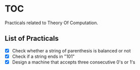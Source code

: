 # TOC

Practicals related to Theory Of Computation.

## List of Practicals
- [x] Check whether a string of parenthesis is balanced or not
- [x] Check if a string ends in "101" 
- [x] Design a machine that accepts three consecutive 0's or 1's
